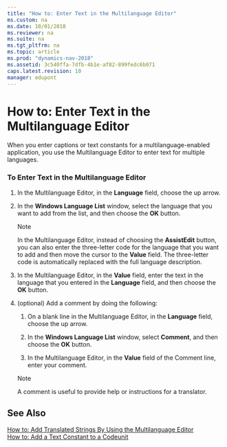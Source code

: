 ```yaml
---
title: "How to: Enter Text in the Multilanguage Editor"
ms.custom: na
ms.date: 10/01/2018
ms.reviewer: na
ms.suite: na
ms.tgt_pltfrm: na
ms.topic: article
ms.prod: "dynamics-nav-2018"
ms.assetid: 3c540ffa-7dfb-4b1e-af82-899fedc6b071
caps.latest.revision: 10
manager: edupont
---
```

# How to: Enter Text in the Multilanguage Editor
When you enter captions or text constants for a multilanguage-enabled application, you use the Multilanguage Editor to enter text for multiple languages.  
  
### To Enter Text in the Multilanguage Editor  
  
1.  In the Multilanguage Editor, in the **Language** field, choose the up arrow.  
  
2.  In the **Windows Language List** window, select the language that you want to add from the list, and then choose the **OK** button.  
  
    > [!NOTE]  
    >  In the Multilanguage Editor, instead of choosing the **AssistEdit** button, you can also enter the three-letter code for the language that you want to add and then move the cursor to the **Value** field. The three-letter code is automatically replaced with the full language description.  
  
3.  In the Multilanguage Editor, in the **Value** field, enter the text in the language that you entered in the **Language** field, and then choose the **OK** button.  
  
4.  \(optional\) Add a comment by doing the following:  
  
    1.  On a blank line in the Multilanguage Editor, in the **Language** field, choose the up arrow.  
  
    2.  In the **Windows Language List** window, select **Comment**, and then choose the **OK** button.  
  
    3.  In the Multilanguage Editor, in the **Value** field of the Comment line, enter your comment.  
  
    > [!NOTE]  
    >  A comment is useful to provide help or instructions for a translator.  
  
## See Also  
 [How to: Add Translated Strings By Using the Multilanguage Editor](How-to--Add-Translated-Strings-By-Using-the-Multilanguage-Editor.md)   
 [How to: Add a Text Constant to a Codeunit](How-to--Add-a-Text-Constant-to-a-Codeunit.md)